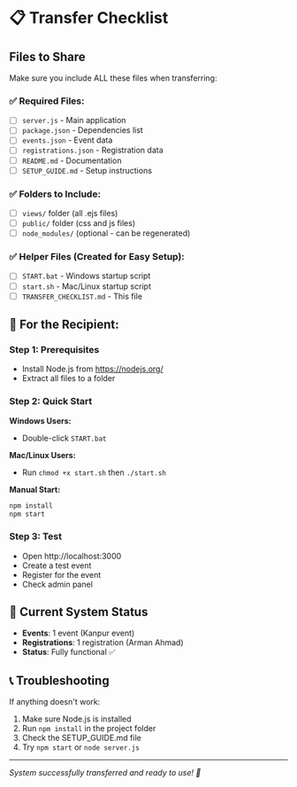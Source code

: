 # 📋 Transfer Checklist

## Files to Share

Make sure you include ALL these files when transferring:

### ✅ Required Files:

- [ ] `server.js` - Main application
- [ ] `package.json` - Dependencies list
- [ ] `events.json` - Event data
- [ ] `registrations.json` - Registration data
- [ ] `README.md` - Documentation
- [ ] `SETUP_GUIDE.md` - Setup instructions

### ✅ Folders to Include:

- [ ] `views/` folder (all .ejs files)
- [ ] `public/` folder (css and js files)
- [ ] `node_modules/` (optional - can be regenerated)

### ✅ Helper Files (Created for Easy Setup):

- [ ] `START.bat` - Windows startup script
- [ ] `start.sh` - Mac/Linux startup script
- [ ] `TRANSFER_CHECKLIST.md` - This file

## 🚀 For the Recipient:

### Step 1: Prerequisites

- Install Node.js from https://nodejs.org/
- Extract all files to a folder

### Step 2: Quick Start

**Windows Users:**

- Double-click `START.bat`

**Mac/Linux Users:**

- Run `chmod +x start.sh` then `./start.sh`

**Manual Start:**

```bash
npm install
npm start
```

### Step 3: Test

- Open http://localhost:3000
- Create a test event
- Register for the event
- Check admin panel

## 🔧 Current System Status

- **Events**: 1 event (Kanpur event)
- **Registrations**: 1 registration (Arman Ahmad)
- **Status**: Fully functional ✅

## 📞 Troubleshooting

If anything doesn't work:

1. Make sure Node.js is installed
2. Run `npm install` in the project folder
3. Check the SETUP_GUIDE.md file
4. Try `npm start` or `node server.js`

---

_System successfully transferred and ready to use! 🎉_
